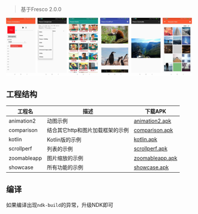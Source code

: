 >基于Fresco 2.0.0

![](screenshot.jpg)

## 工程结构
工程名|描述|下载APK
-|-|-
animation2 | 动图示例|[animation2.apk](https://raw.githubusercontent.com/dengyuhan/FrescoSample/master/apk/animation2-universal-debug.apk)
comparison | 结合其它http和图片加载框架的示例|[comparison.apk](https://raw.githubusercontent.com/dengyuhan/FrescoSample/master/apk/comparison-universal-debug.apk)
kotlin | Kotlin版的示例|[kotlin.apk](https://raw.githubusercontent.com/dengyuhan/FrescoSample/master/apk/kotlin-armeabi-v7a-debug.apk)
scrollperf | 列表的示例|[scrollperf.apk](https://raw.githubusercontent.com/dengyuhan/FrescoSample/master/apk/scrollperf-debug.apk)
zoomableapp | 图片缩放的示例|[zoomableapp.apk](https://raw.githubusercontent.com/dengyuhan/FrescoSample/master/apk/zoomableapp-internal-armeabi-v7a-debug.apk)
showcase | 所有功能的示例 |[showcase.apk](https://raw.githubusercontent.com/dengyuhan/FrescoSample/master/apk/showcase-normal-armeabi-v7a-debug.apk)

## 编译
如果编译出现`ndk-build`的异常，升级NDK即可
